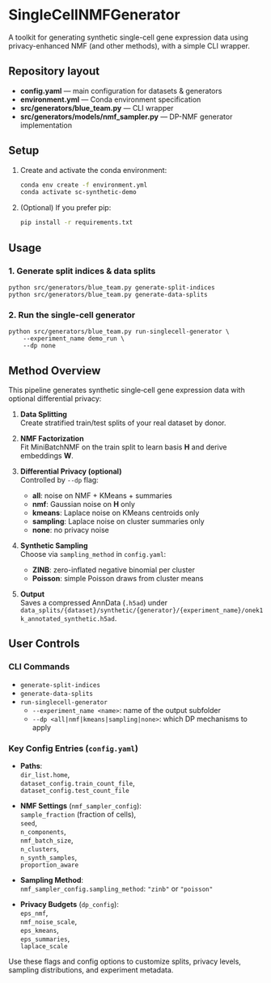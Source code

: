 # SingleCellNMFGenerator

A toolkit for generating synthetic single-cell gene expression data using privacy-enhanced NMF (and other methods), with a simple CLI wrapper.

## Repository layout

- **config.yaml** — main configuration for datasets & generators  
- **environment.yml** — Conda environment specification   
- **src/generators/blue_team.py** — CLI wrapper  
- **src/generators/models/nmf_sampler.py** — DP-NMF generator implementation  

## Setup

1. Create and activate the conda environment:  
   ```bash
   conda env create -f environment.yml  
   conda activate sc-synthetic-demo
   ```
2. (Optional) If you prefer pip:
   ```bash
   pip install -r requirements.txt  
   ```
## Usage

### 1. Generate split indices & data splits

    python src/generators/blue_team.py generate-split-indices
    python src/generators/blue_team.py generate-data-splits

### 2. Run the single-cell generator

    python src/generators/blue_team.py run-singlecell-generator \
        --experiment_name demo_run \
        --dp none

## Method Overview

This pipeline generates synthetic single‐cell gene expression data with optional differential privacy:

1. **Data Splitting**  
   Create stratified train/test splits of your real dataset by donor.

2. **NMF Factorization**  
   Fit MiniBatchNMF on the train split to learn basis **H** and derive embeddings **W**.

3. **Differential Privacy (optional)**  
   Controlled by `--dp` flag:
   - **all**: noise on NMF + KMeans + summaries  
   - **nmf**: Gaussian noise on **H** only  
   - **kmeans**: Laplace noise on KMeans centroids only  
   - **sampling**: Laplace noise on cluster summaries only  
   - **none**: no privacy noise

4. **Synthetic Sampling**  
   Choose via `sampling_method` in `config.yaml`:
   - **ZINB**: zero-inflated negative binomial per cluster  
   - **Poisson**: simple Poisson draws from cluster means  

5. **Output**  
   Saves a compressed AnnData (`.h5ad`) under  
   `data_splits/{dataset}/synthetic/{generator}/{experiment_name}/onek1k_annotated_synthetic.h5ad`.

## User Controls

### CLI Commands

- `generate-split-indices`  
- `generate-data-splits`  
- `run-singlecell-generator`  
  - `--experiment_name <name>`: name of the output subfolder  
  - `--dp <all|nmf|kmeans|sampling|none>`: which DP mechanisms to apply  

### Key Config Entries (`config.yaml`)

- **Paths**:  
  `dir_list.home`,  
  `dataset_config.train_count_file`,  
  `dataset_config.test_count_file`

- **NMF Settings** (`nmf_sampler_config`):  
  `sample_fraction` (fraction of cells),  
  `seed`,  
  `n_components`,  
  `nmf_batch_size`,  
  `n_clusters`,  
  `n_synth_samples`,  
  `proportion_aware`

- **Sampling Method**:  
  `nmf_sampler_config.sampling_method`: `"zinb"` or `"poisson"`

- **Privacy Budgets** (`dp_config`):  
  `eps_nmf`,  
  `nmf_noise_scale`,  
  `eps_kmeans`,  
  `eps_summaries`,  
  `laplace_scale`

Use these flags and config options to customize splits, privacy levels, sampling distributions, and experiment metadata.
